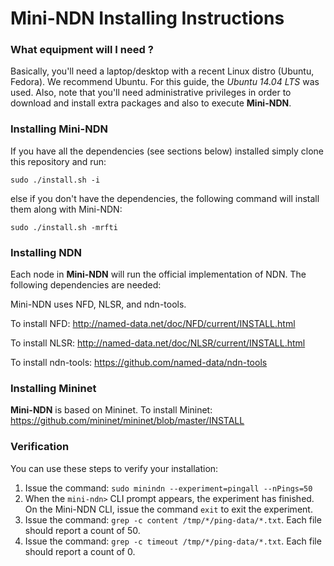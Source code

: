 Mini-NDN Installing Instructions
================================

### What equipment will I need ?

Basically, you'll need a laptop/desktop with a recent Linux distro (Ubuntu, Fedora).
We recommend Ubuntu. For this guide, the _Ubuntu 14.04 LTS_ was used.
Also, note that you'll need administrative privileges in order to download and install
extra packages and also to execute **Mini-NDN**.

### Installing **Mini-NDN**

If you have all the dependencies (see sections below) installed simply clone this repository and run:

    sudo ./install.sh -i

else if you don't have the dependencies, the following command will install them along with Mini-NDN:

    sudo ./install.sh -mrfti

### Installing NDN

Each node in **Mini-NDN** will run the official implementation of NDN. The following dependencies are needed:

Mini-NDN uses NFD, NLSR, and ndn-tools.

To install NFD:
http://named-data.net/doc/NFD/current/INSTALL.html

To install NLSR:
http://named-data.net/doc/NLSR/current/INSTALL.html

To install ndn-tools:
https://github.com/named-data/ndn-tools

### Installing Mininet

**Mini-NDN** is based on Mininet. To install Mininet:
https://github.com/mininet/mininet/blob/master/INSTALL

### Verification

You can use these steps to verify your installation:

1. Issue the command: `sudo minindn --experiment=pingall --nPings=50`
2. When the `mini-ndn>` CLI prompt appears, the experiment has finished. On the Mini-NDN CLI, issue the command `exit` to exit the experiment.
3. Issue the command: `grep -c content /tmp/*/ping-data/*.txt`. Each file should report a count of 50.
4. Issue the command: `grep -c timeout /tmp/*/ping-data/*.txt`. Each file should report a count of 0.
